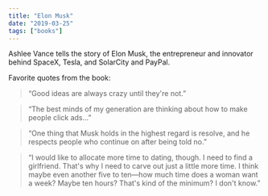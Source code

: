 ```yaml
---
title: "Elon Musk"
date: "2019-03-25"
tags: ["books"]
---
```


Ashlee Vance tells the story of Elon Musk, the entrepreneur and innovator behind SpaceX, Tesla, and SolarCity and PayPal.

Favorite quotes from the book:

> “Good ideas are always crazy until they're not.”

> “The best minds of my generation are thinking about how to make people click ads...”

> “One thing that Musk holds in the highest regard is resolve, and he respects people who continue on after being told no.”

> “I would like to allocate more time to dating, though. I need to find a girlfriend. That's why I need to carve out just a little more time. I think maybe even another five to ten—how much time does a woman want a week? Maybe ten hours? That's kind of the minimum? I don't know.”
